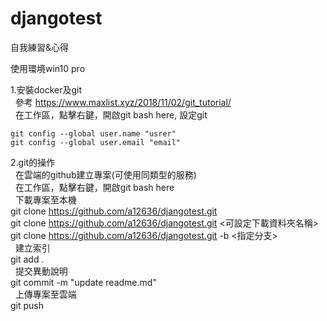 # djangotest
自我練習&心得

使用環境win10 pro

1.安裝docker及git  
&nbsp;&nbsp;參考 https://www.maxlist.xyz/2018/11/02/git_tutorial/  
&nbsp;&nbsp;在工作區，點擊右鍵，開啟git bash here, 設定git  
```
git config --global user.name "usrer"  
git config --global user.email "email"  
```

2.git的操作  
&nbsp;&nbsp;在雲端的github建立專案(可使用同類型的服務)  
&nbsp;&nbsp;在工作區，點擊右鍵，開啟git bash here  
&nbsp;&nbsp;下載專案至本機  
git clone https://github.com/a12636/djangotest.git  
git clone https://github.com/a12636/djangotest.git <可設定下載資料夾名稱>  
git clone https://github.com/a12636/djangotest.git -b <指定分支>  
&nbsp;&nbsp;建立索引  
git add .  
&nbsp;&nbsp;提交異動說明  
git commit -m "update readme.md"  
&nbsp;&nbsp;上傳專案至雲端  
git push  
